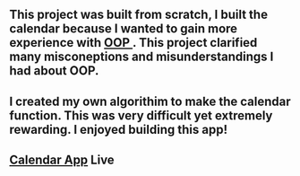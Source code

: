 ## This project was built from scratch, I built the calendar because I wanted to gain more experience with <a href="https://developer.mozilla.org/en-US/docs/Learn/JavaScript/Objects/Object-oriented_JS">OOP </a>. This project clarified many misconeptions and misunderstandings I had about OOP.

## I created my own algorithim to make the calendar function. This was very difficult yet extremely rewarding. I enjoyed building this app!

## <a href="https://camus1859.github.io/calendar/">Calendar App</a> Live 
